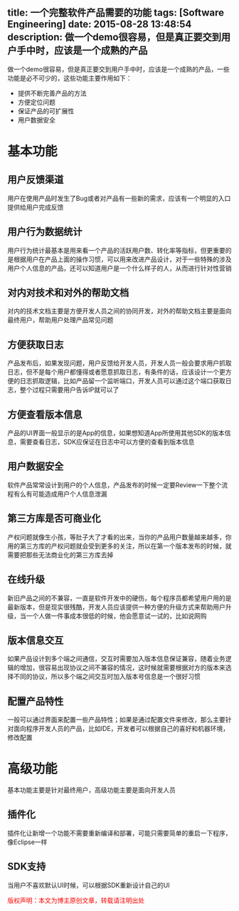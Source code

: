 title: 一个完整软件产品需要的功能
tags: [Software Engineering]
date: 2015-08-28 13:48:54
description: 做一个demo很容易，但是真正要交到用户手中时，应该是一个成熟的产品
---

做一个demo很容易，但是真正要交到用户手中时，应该是一个成熟的产品，一些功能是必不可少的，这些功能主要作用如下：
- 提供不断完善产品的方法
- 方便定位问题
- 保证产品的可扩展性
- 用户数据安全

# 基本功能
## 用户反馈渠道
用户在使用产品时发生了Bug或者对产品有一些新的需求，应该有一个明显的入口提供给用户完成反馈
## 用户行为数据统计
用户行为统计最基本是用来看一个产品的活跃用户数、转化率等指标，但更重要的是根据用户在产品上面的操作习惯，可以用来改进产品设计，对于一些特殊的涉及用户个人信息的产品，还可以知道用户是一个什么样子的人，从而进行针对性营销
## 对内对技术和对外的帮助文档
对内的技术文档主要是方便开发人员之间的协同开发，对外的帮助文档主要是面向最终用户，帮助用户处理产品常见问题
## 方便获取日志
产品发布后，如果发现问题，用户反馈给开发人员，开发人员一般会要求用户抓取日志，但不是每个用户都懂得或者愿意抓取日志，有条件的话，应该设计一个更方便的日志抓取逻辑，比如产品留一个监听端口，开发人员可以通过这个端口获取日志，整个过程只需要用户告诉IP就可以了
## 方便查看版本信息
产品的UI界面一般显示的是App的信息，如果想知道App所使用其他SDK的版本信息，需要查看日志，SDK应保证在日志中可以方便的查看到版本信息
## 用户数据安全
软件产品常常设计到用户的个人信息，产品发布的时候一定要Review一下整个流程有么有可能造成用户个人信息泄漏
## 第三方库是否可商业化
产权问题就像生小孩，等肚子大了才看的出来，当你的产品用户数量越来越多，你用的第三方库的产权问题就会受到更多的关注，所以在第一个版本发布的时候，就需要把那些无法商业化的第三方库去掉
## 在线升级
新旧产品之间的不兼容，一直是软件开发中的硬伤，每个程序员都希望用户用的是最新版本，但是现实很残酷，开发人员应该提供一种方便的升级方式来帮助用户升级，当一个人做一件事成本很低的时候，他会愿意试一试的，比如说网购
## 版本信息交互
如果产品设计到多个端之间通信，交互时需要加入版本信息保证兼容，随着业务逻辑的增加，很容易出现协议之间不兼容的情况，这时候就需要根据对方的版本来选择不同的协议，所以多个端之间交互时加入版本号信息是一个很好习惯
## 配置产品特性
一般可以通过界面来配置一些产品特性；如果是通过配置文件来修改，那么主要针对面向程序开发人员的产品，比如IDE，开发者可以根据自己的喜好和机器环境，修改配置

# 高级功能
基本功能主要是针对最终用户，高级功能主要是面向开发人员
## 插件化
插件化让新增一个功能不需要重新编译和部署，可能只需要简单的重启一下程序，像Eclipse一样
## SDK支持
当用户不喜欢默认UI时候，可以根据SDK重新设计自己的UI


<font color="#FF0000">版权声明：本文为博主原创文章，转载请注明出处</font>
